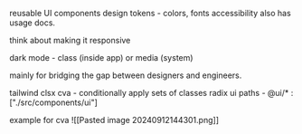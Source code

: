 
reusable UI components
design tokens - colors, fonts
accessibility
also has usage docs.

think about making it responsive

dark mode - class (inside app) or media (system)

mainly for bridging the gap between designers and engineers.


tailwind
clsx
cva - conditionally apply sets of classes
radix ui
paths - @ui/* : ["./src/components/ui"]

example for cva
![[Pasted image 20240912144301.png]]

